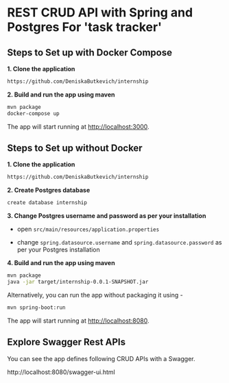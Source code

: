 # REST CRUD API with Spring and Postgres For 'task tracker'

## Steps to Set up with Docker Compose

**1. Clone the application**

```bash
https://github.com/DeniskaButkevich/internship
```

**2. Build and run the app using maven**

```bash
mvn package
docker-compose up
```

The app will start running at <http://localhost:3000>.

## Steps to Set up without Docker

**1. Clone the application**

```bash
https://github.com/DeniskaButkevich/internship
```

**2. Create Postgres database**

```bash
create database internship
```

**3. Change Postgres username and password as per your installation**

+ open `src/main/resources/application.properties`

+ change `spring.datasource.username` and `spring.datasource.password` as per your Postgres installation

**4. Build and run the app using maven**

```bash
mvn package
java -jar target/internship-0.0.1-SNAPSHOT.jar

```

Alternatively, you can run the app without packaging it using -

```bash
mvn spring-boot:run
```

The app will start running at <http://localhost:8080>.

## Explore Swagger Rest APIs

You can see the app defines following CRUD APIs with a Swagger.

http://localhost:8080/swagger-ui.html


